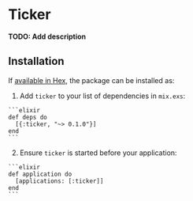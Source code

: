 # Ticker

**TODO: Add description**

## Installation

If [available in Hex](https://hex.pm/docs/publish), the package can be installed as:

  1. Add `ticker` to your list of dependencies in `mix.exs`:

    ```elixir
    def deps do
      [{:ticker, "~> 0.1.0"}]
    end
    ```

  2. Ensure `ticker` is started before your application:

    ```elixir
    def application do
      [applications: [:ticker]]
    end
    ```

